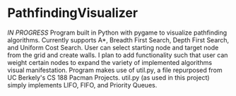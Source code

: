 # PathfindingVisualizer
*IN PROGRESS*
Program built in Python with pygame to visualize pathfinding algorithms. Currently supports A*, Breadth First Search, Depth First Search, and Uniform Cost Search. User can select starting node and target node from the grid and create walls. I plan to add functionality such that user can weight certain nodes to expand the variety of implemented algorithms visual manifestation. Program makes use of util.py, a file repurposed from UC Berkely's CS 188 Pacman Projects. util.py (as used in this project) simply implements LIFO, FIFO, and Priority Queues. 

